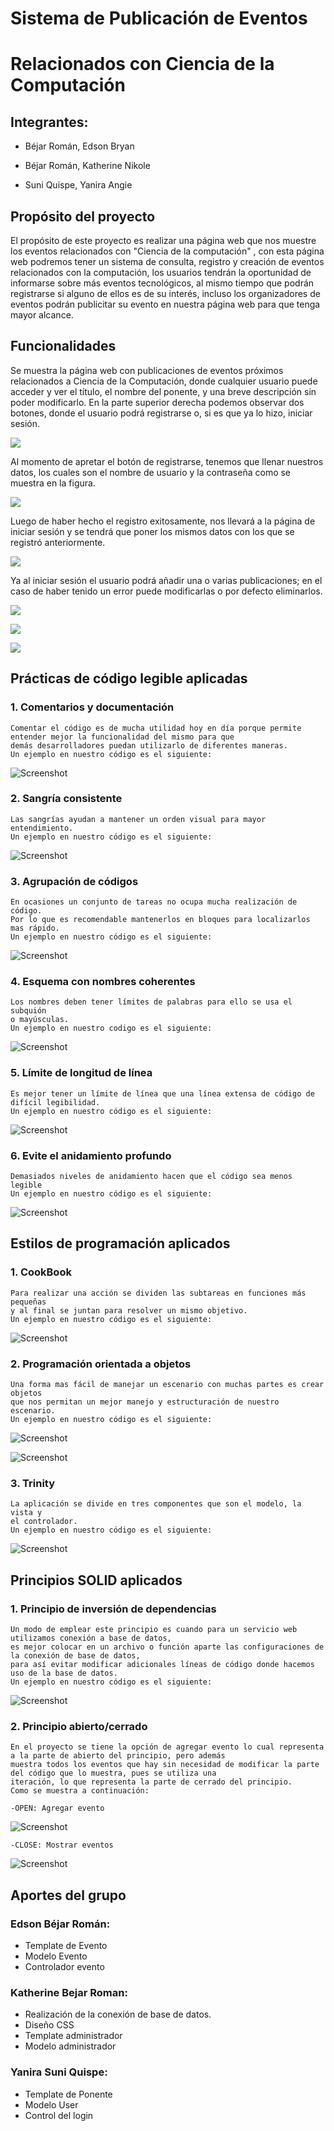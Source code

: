 # Sistema de Publicación de Eventos 
# Relacionados con Ciencia de la Computación


## Integrantes:

- Béjar Román, Edson Bryan

- Béjar Román, Katherine Nikole

- Suni Quispe, Yanira Angie

## Propósito del proyecto


El propósito de este proyecto es realizar una página web que nos muestre los
eventos relacionados con "Ciencia de la computación" , con esta página web podremos tener un sistema de consulta, registro y creación 
de eventos relacionados con la computación, los usuarios tendrán la oportunidad de informarse sobre más eventos tecnológicos, 
al mismo tiempo que podrán registrarse si alguno de ellos es de su interés, incluso los organizadores de eventos podrán publicitar
su evento en nuestra página web para que tenga mayor alcance. 

## Funcionalidades
Se muestra la página web con publicaciones de eventos próximos relacionados a Ciencia de la Computación, donde cualquier usuario puede acceder y ver el título, el nombre del ponente, y una breve descripción sin poder modificarlo.
En la parte superior derecha podemos observar dos botones, donde el usuario podrá registrarse o, si es que ya lo hizo, iniciar sesión.

![](Imagenes/1.jpeg)

Al momento de apretar el botón de registrarse, tenemos que llenar nuestros datos, los cuales son el nombre de usuario y la contraseña como se muestra en la figura.

![](Imagenes/2.jpeg)


Luego de haber hecho el registro exitosamente, nos llevará a la página de iniciar sesión y se tendrá que poner los mismos datos con los que se registró anteriormente.

![](Imagenes/3.jpeg)

Ya al iniciar sesión el usuario podrá añadir una o varias publicaciones; en el caso de haber tenido un error puede modificarlas o por defecto eliminarlos.

![](Imagenes/4.jpeg)

![](Imagenes/5.jpeg)

![](Imagenes/6.jpeg)



## Prácticas de código legible aplicadas

### 1. Comentarios y documentación 

    Comentar el código es de mucha utilidad hoy en día porque permite entender mejor la funcionalidad del mismo para que
    demás desarrolladores puedan utilizarlo de diferentes maneras. 
    Un ejemplo en nuestro código es el siguiente:
    
  ![Screenshot](Imagenes/screen1.png)
    
### 2. Sangría consistente 

    Las sangrías ayudan a mantener un orden visual para mayor entendimiento.
    Un ejemplo en nuestro código es el siguiente:
    
  ![Screenshot](Imagenes/screen2.png)
    
 ### 3. Agrupación de códigos 

    En ocasiones un conjunto de tareas no ocupa mucha realización de código.
    Por lo que es recomendable mantenerlos en bloques para localizarlos mas rápido.
    Un ejemplo en nuestro código es el siguiente:
    
  ![Screenshot](Imagenes/screen3.png)   
    

  ### 4. Esquema con nombres coherentes

    Los nombres deben tener límites de palabras para ello se usa el subquión 
    o mayúsculas.
    Un ejemplo en nuestro codigo es el siguiente:
    
  ![Screenshot](Imagenes/screen4.png)   
  
  
  ### 5. Límite de longitud de línea

    Es mejor tener un límite de línea que una línea extensa de código de
    difícil legibilidad.
    Un ejemplo en nuestro código es el siguiente:
    
  ![Screenshot](Imagenes/screen5.png)   
    
    
   ### 6. Evite el anidamiento profundo

    Demasiados niveles de anidamiento hacen que el código sea menos legible
    Un ejemplo en nuestro código es el siguiente:
    
  ![Screenshot](Imagenes/screen6.png) 


## Estilos de programación aplicados

### 1. CookBook 

    Para realizar una acción se dividen las subtareas en funciones más pequeñas
    y al final se juntan para resolver un mismo objetivo.
    Un ejemplo en nuestro código es el siguiente:
    
  ![Screenshot](Imagenes/screen7.png)

### 2. Programación orientada a objetos

    Una forma mas fácil de manejar un escenario con muchas partes es crear objetos
    que nos permitan un mejor manejo y estructuración de nuestro escenario. 
    Un ejemplo en nuestro código es el siguiente:
    
  ![Screenshot](Imagenes/screen8.png)
  
  ![Screenshot](Imagenes/screen9.png)

### 3. Trinity

    La aplicación se divide en tres componentes que son el modelo, la vista y
    el controlador. 
    Un ejemplo en nuestro código es el siguiente:
    
  ![Screenshot](Imagenes/screen10.png)

## Principios SOLID aplicados

### 1. Principio de inversión de dependencias 
    
    Un modo de emplear este principio es cuando para un servicio web utilizamos conexión a base de datos,
    es mejor colocar en un archivo o función aparte las configuraciones de la conexión de base de datos,
    para así evitar modificar adicionales líneas de código donde hacemos uso de la base de datos.
    Un ejemplo en nuestro código es el siguiente:
    
  ![Screenshot](Imagenes/screen11.png)
  
### 2. Principio abierto/cerrado
    
    En el proyecto se tiene la opción de agregar evento lo cual representa a la parte de abierto del principio, pero además 
    muestra todos los eventos que hay sin necesidad de modificar la parte del código que lo muestra, pues se utiliza una 
    iteración, lo que representa la parte de cerrado del principio.
    Como se muestra a continuación:
    
    -OPEN: Agregar evento
   ![Screenshot](Imagenes/screen13.png)
   
    -CLOSE: Mostrar eventos
   ![Screenshot](Imagenes/screen12.png)
    
   
## Aportes del grupo

### Edson Béjar Román:

- Template de Evento
- Modelo Evento
- Controlador evento 

### Katherine Bejar Roman:

- Realización de la conexión de base de datos.
- Diseño CSS
- Template administrador
- Modelo administrador

### Yanira Suni Quispe:
- Template de Ponente
- Modelo User
- Control del login




